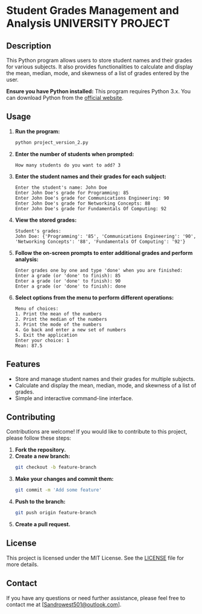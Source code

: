 # Student Grades Management and Analysis UNIVERSITY PROJECT 

## Description

This Python program allows users to store student names and their grades for various subjects. It also provides functionalities to calculate and display the mean, median, mode, and skewness of a list of grades entered by the user.


 **Ensure you have Python installed:**
    This program requires Python 3.x. You can download Python from the [official website](https://www.python.org/downloads/).

## Usage

1. **Run the program:**
    ```sh
    python project_version_2.py
    ```

2. **Enter the number of students when prompted:**
    ```
    How many students do you want to add? 3
    ```

3. **Enter the student names and their grades for each subject:**
    ```
    Enter the student's name: John Doe
    Enter John Doe's grade for Programming: 85
    Enter John Doe's grade for Communications Engineering: 90
    Enter John Doe's grade for Networking Concepts: 88
    Enter John Doe's grade for Fundamentals Of Computing: 92
    ```

4. **View the stored grades:**
    ```
    Student's grades: 
    John Doe: {'Programming': '85', 'Communications Engineering': '90', 'Networking Concepts': '88', 'Fundamentals Of Computing': '92'}
    ```

5. **Follow the on-screen prompts to enter additional grades and perform analysis:**
    ```
    Enter grades one by one and type 'done' when you are finished:
    Enter a grade (or 'done' to finish): 85
    Enter a grade (or 'done' to finish): 90
    Enter a grade (or 'done' to finish): done
    ```

6. **Select options from the menu to perform different operations:**
    ```
    Menu of choices: 
    1. Print the mean of the numbers
    2. Print the median of the numbers
    3. Print the mode of the numbers
    4. Go back and enter a new set of numbers
    5. Exit the application
    Enter your choice: 1
    Mean: 87.5
    ```

## Features

- Store and manage student names and their grades for multiple subjects.
- Calculate and display the mean, median, mode, and skewness of a list of grades.
- Simple and interactive command-line interface.

## Contributing

Contributions are welcome! If you would like to contribute to this project, please follow these steps:

1. **Fork the repository.**
2. **Create a new branch:**
    ```sh
    git checkout -b feature-branch
    ```
3. **Make your changes and commit them:**
    ```sh
    git commit -m 'Add some feature'
    ```
4. **Push to the branch:**
    ```sh
    git push origin feature-branch
    ```
5. **Create a pull request.**

## License

This project is licensed under the MIT License. See the [LICENSE](LICENSE) file for more details.

## Contact

If you have any questions or need further assistance, please feel free to contact me at [Sandrowest501@outlook.com].
